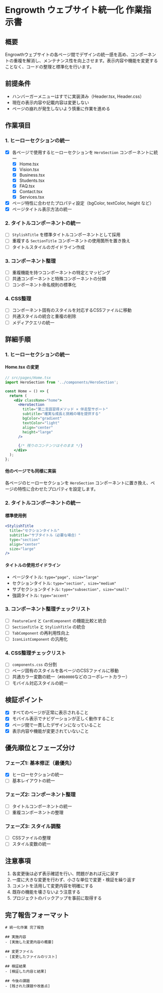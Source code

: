 # Engrowth ウェブサイト統一化 作業指示書

## 概要
Engrowthウェブサイトの各ページ間でデザインの統一感を高め、コンポーネントの重複を解消し、メンテナンス性を向上させます。表示内容や機能を変更することなく、コードの整理と標準化を行います。

## 前提条件
- ハンバーガーメニューはすでに実装済み（Header.tsx, Header.css）
- 現在の表示内容や記載内容は変更しない
- ページの崩れが発生しないよう慎重に作業を進める

## 作業項目

### 1. ヒーローセクションの統一
- [x] 各ページで使用するヒーローセクションを `HeroSection` コンポーネントに統一
  - [x] Home.tsx
  - [x] Vision.tsx
  - [x] Business.tsx
  - [x] Students.tsx
  - [x] FAQ.tsx
  - [x] Contact.tsx
  - [x] Services.tsx
- [x] ページ特性に合わせたプロパティ設定（bgColor, textColor, height など）
- [x] ページタイトル表示方法の統一

### 2. タイトルコンポーネントの統一
- [ ] `StylishTitle` を標準タイトルコンポーネントとして採用
- [ ] 重複する `SectionTitle` コンポーネントの使用箇所を置き換え
- [ ] タイトルスタイルのガイドライン作成

### 3. コンポーネント整理
- [ ] 重複機能を持つコンポーネントの特定とマッピング
- [ ] 共通コンポーネントと特殊コンポーネントの分類
- [ ] コンポーネント命名規則の標準化

### 4. CSS整理
- [ ] コンポーネント固有のスタイルを対応するCSSファイルに移動
- [ ] 共通スタイルの統合と重複の削除
- [ ] メディアクエリの統一

## 詳細手順

### 1. ヒーローセクションの統一

#### Home.tsx の変更
```jsx
// src/pages/Home.tsx
import HeroSection from '../components/HeroSection';

const Home = () => {
  return (
    <div className="home">
      <HeroSection 
        title="第二言語習得メソッド × 伴走型サポート"
        subtitle="確実な成長と挑戦の場を提供する"
        bgColor="gradient"
        textColor="light"
        align="center"
        height="large"
      />
      
      {/* 残りのコンテンツはそのまま */}
    </div>
  );
};
```

#### 他のページでも同様に実装
各ページのヒーローセクションを `HeroSection` コンポーネントに置き換え、ページの特性に合わせたプロパティを設定します。

### 2. タイトルコンポーネントの統一

#### 標準使用例
```jsx
<StylishTitle 
  title="セクションタイトル" 
  subtitle="サブタイトル（必要な場合）" 
  type="section" 
  align="center"
  size="large"
/>
```

#### タイトルの使用ガイドライン
- ページタイトル: `type="page", size="large"`
- セクションタイトル: `type="section", size="medium"`
- サブセクションタイトル: `type="subsection", size="small"`
- 強調タイトル: `type="accent"`

### 3. コンポーネント整理チェックリスト

- [ ] `FeatureCard` と `CardComponent` の機能比較と統合
- [ ] `SectionTitle` と `StylishTitle` の統合
- [ ] `TabComponent` の再利用性向上
- [ ] `IconListComponent` の汎用化

### 4. CSS整理チェックリスト

- [ ] `components.css` の分割
- [ ] ページ固有のスタイルを各ページのCSSファイルに移動
- [ ] 共通カラー変数の統一（`#8b0000`などのコーポレートカラー）
- [ ] モバイル対応スタイルの統一

## 検証ポイント

- [x] すべてのページが正常に表示されること
- [x] モバイル表示でナビゲーションが正しく動作すること
- [x] ページ間で一貫したデザインになっていること
- [x] 表示内容や機能が変更されていないこと

## 優先順位とフェーズ分け

### フェーズ1: 基本修正（最優先）
- [x] ヒーローセクションの統一
- [ ] 基本レイアウトの統一

### フェーズ2: コンポーネント整理
- [ ] タイトルコンポーネントの統一
- [ ] 重複コンポーネントの整理

### フェーズ3: スタイル調整
- [ ] CSSファイルの整理
- [ ] スタイル変数の統一

## 注意事項

1. 各変更後は必ず表示確認を行い、問題があれば元に戻す
2. 一度に大きな変更を行わず、小さな単位で変更・検証を繰り返す
3. コメントを活用して変更内容を明確にする
4. 既存の機能を壊さないよう注意する
5. プロジェクトのバックアップを事前に取得する

## 完了報告フォーマット

```
# 統一化作業 完了報告

## 実施内容
- [実施した変更内容の概要]

## 変更ファイル
- [変更したファイルのリスト]

## 検証結果
- [検証した内容と結果]

## 今後の課題
- [残された課題や改善点]

